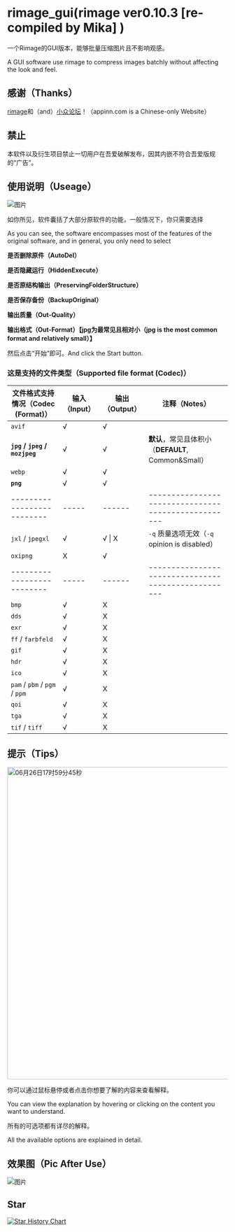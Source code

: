 # rimage_gui(rimage ver0.10.3 [re-compiled by Mika] )
一个Rimage的GUI版本，能够批量压缩图片且不影响观感。

A GUI software use rimage to compress images batchly without affecting the look and feel. 

## 感谢（Thanks）
[rimage](https://github.com/SalOne22/rimage)和（and）[小众论坛](https://www.appinn.com/rimage-gui/)！（appinn.com is a Chinese-only Website）

## 禁止
本软件以及衍生项目禁止一切用户在吾爱破解发布，因其内嵌不符合吾爱版规的“广告”。

## 使用说明（Useage）
![图片](https://github.com/Mikachu2333/rimage_gui/assets/63829496/76c0c08b-01d7-4459-b395-505f19cbeacc)

如你所见，软件囊括了大部分原软件的功能，一般情况下，你只需要选择

As you can see, the software encompasses most of the features of the original software, and in general, you only need to select

**是否删除原件（AutoDel）**

**是否隐藏运行（HiddenExecute）**

**是否原结构输出（PreservingFolderStructure）**

**是否保存备份（BackupOriginal）**

**输出质量（Out-Quality）**

**输出格式（Out-Format）【jpg为最常见且相对小（jpg is the most common format and relatively small）】**

然后点击“开始”即可。And click the Start button.

### 这是支持的文件类型（Supported file format (Codec)）

| 文件格式支持情况（Codec (Format)） | 输入（Input） | 输出（Output） | 注释（Notes）                                       |
| ---------------------------------- | ------------- | -------------- | --------------------------------------------------- |
| `avif`                             | √             | √              |                                                     |
| **`jpg` / `jpeg` / `mozjpeg`**     | √             | √              | **默认**，常见且体积小（**DEFAULT**, Common&Small） |
| `webp`                             | √             | √              |                                                     |
| **`png`**                          | √             | √              |                                                     |
| --------------------------         | -----         | ------         | --------------------------------------------------- |
| `jxl` / `jpegxl`                   | √             | √ \| X         | `-q` 质量选项无效（`-q` opinion is disabled）       |
| `oxipng`                           | X             | √              |                                                     |
| --------------------------         | -----         | ------         | --------------------------------------------------- |
| `bmp`                              | √             | X              |                                                     |
| `dds`                              | √             | X              |                                                     |
| `exr`                              | √             | X              |                                                     |
| `ff` / `farbfeld`                  | √             | X              |                                                     |
| `gif`                              | √             | X              |                                                     |
| `hdr`                              | √             | X              |                                                     |
| `ico`                              | √             | X              |                                                     |
| `pam` / `pbm` / `pgm` / `ppm`      | √             | X              |                                                     |
| `qoi`                              | √             | X              |                                                     |
| `tga`                              | √             | X              |                                                     |
| `tif` / `tiff`                     | √             | X              |                                                     |

## 提示（Tips）
<img width="714" alt="06月26日17时59分45秒" src="https://github.com/Mikachu2333/rimage_gui/assets/63829496/c7e11470-088e-4057-9d2d-7ae7730df40e">

你可以通过鼠标悬停或者点击你想要了解的内容来查看解释。

You can view the explanation by hovering or clicking on the content you want to understand.  

所有的可选项都有详尽的解释。

All the available options are explained in detail.

## 效果图（Pic After Use）
![图片](https://github.com/Mikachu2333/rimage_gui/assets/63829496/dead98b0-63b7-4f1b-a0d2-fe359147d5bc)

## Star

[![Star History Chart](https://api.star-history.com/svg?repos=Mikachu2333/rimage_gui&type=Timeline)](https://star-history.com/#Mikachu2333/rimage_gui&Timeline)
